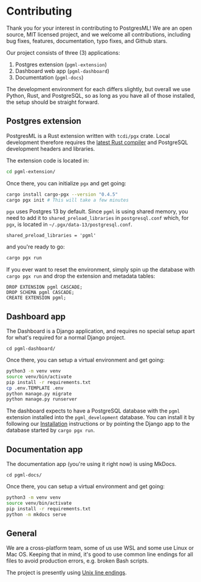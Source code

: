 # Contributing

Thank you for your interest in contributing to PostgresML! We are an open source, MIT licensed project, and we welcome all contributions, including bug fixes, features, documentation, typo fixes, and Github stars.

Our project consists of three (3) applications:

1. Postgres extension (`pgml-extension`)
2. Dashboard web app (`pgml-dashboard`)
3. Documentation (`pgml-docs`)

The development environment for each differs slightly, but overall we use Python, Rust, and PostgreSQL, so as long as you have all of those installed, the setup should be straight forward.


## Postgres extension

PostgresML is a Rust extension written with `tcdi/pgx` crate. Local development therefore requires the [latest Rust compiler](https://www.rust-lang.org/learn/get-started) and PostgreSQL development headers and libraries.

The extension code is located in:

```bash
cd pgml-extension/
```

Once there, you can initialize `pgx` and get going:

```bash
cargo install cargo-pgx --version "0.4.5"
cargo pgx init # This will take a few minutes
```

`pgx` uses Postgres 13 by default. Since `pgml` is using shared memory, you need to add it to `shared_preload_libraries` in `postgresql.conf` which, for `pgx`, is located in `~/.pgx/data-13/postgresql.conf`.

```
shared_preload_libraries = 'pgml'
```

and you're ready to go:

```bash
cargo pgx run
```


If you ever want to reset the environment, simply spin up the database with `cargo pgx run` and drop the extension and metadata tables:

```postgresql
DROP EXTENSION pgml CASCADE;
DROP SCHEMA pgml CASCADE;
CREATE EXTENSION pgml;
```

## Dashboard app

The Dashboard is a Django application, and requires no special setup apart for what's required for a normal Django project.

```
cd pgml-dashboard/
```

Once there, you can setup a virtual environment and get going:

```bash
python3 -m venv venv
source venv/bin/activate
pip install -r requirements.txt
cp .env.TEMPLATE .env
python manage.py migrate
python manage.py runserver
```

The dashboard expects to have a PostgreSQL database with the `pgml` extension installed into the `pgml_development` database. You can install it by following our [Installation](/user_guides/setup/v2/installation/) instructions or by pointing the Django app to the database started by `cargo pgx run`.

## Documentation app

The documentation app (you're using it right now) is using MkDocs.

```
cd pgml-docs/
```

Once there, you can setup a virtual environment and get going:

```bash
python3 -m venv venv
source venv/bin/activate
pip install -r requirements.txt
python -m mkdocs serve
```

## General

We are a cross-platform team, some of us use WSL and some use Linux or Mac OS. Keeping that in mind, it's good to use common line endings for all files to avoid production errors, e.g. broken Bash scripts.

The project is presently using [Unix line endings](https://docs.github.com/en/get-started/getting-started-with-git/configuring-git-to-handle-line-endings).
